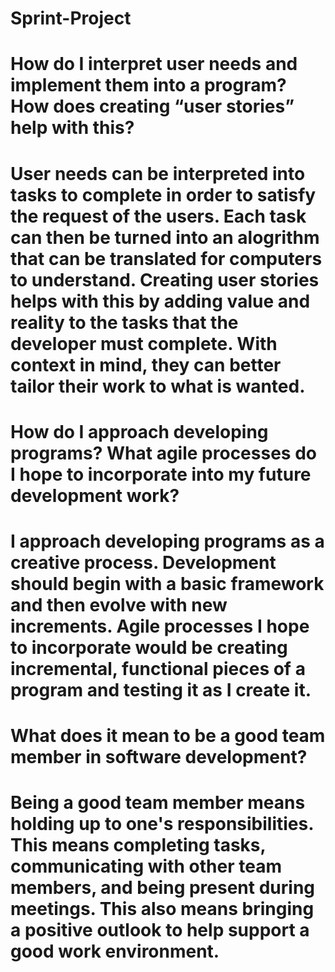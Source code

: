 # Sprint-Project

# How do I interpret user needs and implement them into a program? How does creating “user stories” help with this?

# User needs can be interpreted into tasks to complete in order to satisfy the request of the users. Each task can then be turned into an alogrithm that can be translated for computers to understand. Creating user stories helps with this by adding value and reality to the tasks that the developer must complete. With context in mind, they can better tailor their work to what is wanted.

# How do I approach developing programs? What agile processes do I hope to incorporate into my future development work?

# I approach developing programs as a creative process. Development should begin with a basic framework and then evolve with new increments. Agile processes I hope to incorporate would be creating incremental, functional pieces of a program and testing it as I create it.

# What does it mean to be a good team member in software development?

# Being a good team member means holding up to one's responsibilities. This means completing tasks, communicating with other team members, and being present during meetings. This also means bringing a positive outlook to help support a good work environment.
